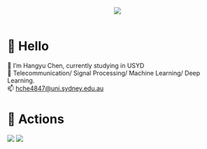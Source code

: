 
<!---
henry0408/henry0408 is a ✨ special ✨ repository because its `README.md` (this file) appears on your GitHub profile.
You can click the Preview link to take a look at your changes.
--->

<!-- 敲代码的图片 -->
<div align="center" ><img order-radius="100px" src="https://cdn.jsdelivr.net/gh/sun0225SUN/photos/images/202108300019556.gif"/></div>
<br>

#  🙋 Hello
:open_book: I’m Hangyu Chen, currently studying in USYD\
:dizzy: Telecommunication/ Signal Processing/ Machine Learning/ Deep Learning.\
📫 hche4847@uni.sydney.edu.au

# 🚀 Actions
<!-- 连续提交代码天数记录 -->
<div>
  <img style="overflow:hidden;" src="https://github-readme-streak-stats.herokuapp.com/?user=henry0408&theme=dark&hide_border=true">
  <img style="overflow:hidden;" src="https://github-readme-stats.vercel.app/api?username=henry0408&hide_border=true&show_icons=true&theme=dracula" />
</div>
<br>



